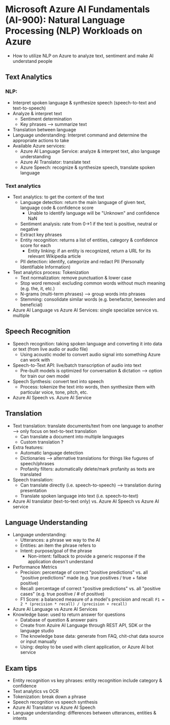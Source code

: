 # Microsoft Azure AI Fundamentals (AI-900): Natural Language Processing (NLP) Workloads on Azure
  - How to utilize NLP on Azure to analyze text, sentiment and make AI understand people

## Text Analytics

### NLP: 
  - Interpret spoken language & synthesize speech (speech-to-text and text-to-speech)
  - Analyze & interpret text
    + Sentiment determination
    + Key phrases --> summarize text
  - Translation between language
  - Language understanding: Interpret command and determine the appropriate actions to take
  - Available Azure services:
    + Azure AI Language Service: analyze & interpret text, also language understanding
    + Azure AI Translator: translate text
    + Azure Speech: recognize & synthesize speech, translate spoken language

### Text analytics
  - Text analytics: to get the content of the text
    + Language detection: return the main language of given text, language code & confidence score
      - Unable to identify language will be "Unknown" and confidence NaN
    + Sentiment analysis: rate from 0->1 if the text is positive, neutral or negative
    + Extract key phrases
    + Entity recognition: returns a list of entities, category & confidence score for each
      - Entity linking: if an entity is recognized, return a URL for its relevant Wikipedia article
    + PII detection: identify, categorize and redact PII (Personally Identifiable Information)
  - Text analytics process: Tokenization
    + Text normalization: remove punctuation & lower case
    + Stop word removal: excluding common words without much meaning (e.g. the, it, etc.)
    + N-grams (multi-term phrases) --> group words into phrases
    + Stemming: consolidate similar words (e.g. benefactor, benevolen and beneficial)
  - Azure AI Language vs Azure AI Services: single specialize service vs. multiple

## Speech Recognition
  - Speech recognition: taking spoken language and converting it into data or text (from live audio or audio file)
    + Using acoustic model to convert audio signal into something Azure can work with
  - Speech-to-Text API: live/batch transcription of audio into text
    + Pre-built models is optimized for conversation & dictation --> option for train our own model
  - Speech Synthesis: convert text into speech
    + Process: tokenize the text into words, then synthesize them with particular voice, tone, pitch, etc.
  - Azure AI Speech vs. Azure AI Service

## Translation
  - Text translation: translate documents/text from one language to another --> only focus on text-to-text translation
    + Can translate a document into multiple languages
    + Custom translation ?
  - Extra features:
    + Automatic language detection
    + Dictionaries --> alternative translations for things like fugures of speech/phrases
    + Profanity filters: automatically delete/mark profanity as texts are translated
  - Speech translation:
    + Can translate directly (i.e. speech-to-speech) --> translation during presentation
    + Translate spoken language into text (i.e. speech-to-text)
  - Azure AI translator (text-to-text only) vs. Azure AI Speech vs Azure AI service

## Language Understanding
  - Language understanding: 
    + Utterances: a phrase we way to the AI
    + Entities: an item the phrase refers to
    + Intent: purpose/goal of the phrase
      - Non-intent: fallback to provide a generic response if the application doesn't understand
  - Performance Metrics
    + Precision: percentage of correct "positive predictions" vs. all "positive predictions" made (e.g. true positives / true + false positive)
    + Recall: percentage of correct "positive predictions" vs. all "positive cases" (e.g. true positive / # of positive)
    + F1 Score: a balanced measure of a model's precision and recall: `F1 = 2 * (precision * recall) / (precision + recall)` 
  - Azure AI Language vs Azure AI Services
  - Knowledge base: used to return answer for questions
    + Database of question & answer pairs
    + Create from Azuire AI Language through REST API, SDK or the language studio
    + The knowledge base data: generate from FAQ, chit-chat data source or input manually
    + Using: deploy to be used with client application, or Azure AI bot service

## Exam tips
  - Entity recognition vs key phrases: entity recognition include category & confidence
  - Text analytics vs OCR
  - Tokenization: break down a phrase
  - Speech recognition vs speech synthesis
  - Azure AI Translator vs Azure AI Speech
  - Language understanding: differences between utterances, entities & intents